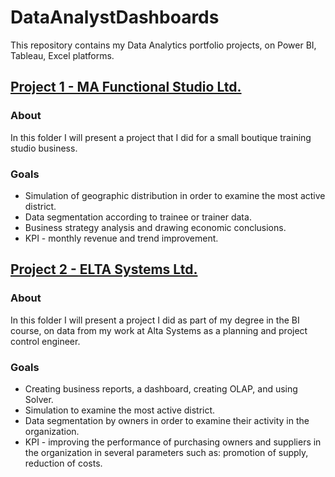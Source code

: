 # DataAnalystDashboards
This repository contains my Data Analytics portfolio projects, on Power BI, Tableau, Excel platforms.

## <span style="green">[Project 1 - MA Functional Studio Ltd.](https://github.com/adiredri/DataAnalystDashboards/blob/main/MA-Functional-Studio/MA-Dashboard1.png "Project 1 - MA Functional Studio Ltd.")</span>

### About
In this folder I will present a project that I did for a small boutique training studio business.

### Goals
* Simulation of geographic distribution in order to examine the most active district.
* Data segmentation according to trainee or trainer data.
* Business strategy analysis and drawing economic conclusions.
* KPI - monthly revenue and trend improvement.

## <span style="blue">[Project 2 - ELTA Systems Ltd.](https://github.com/adiredri/DataAnalystDashboards/blob/main/ELTA%20Systems%20Ltd./ELTA-Dashboard1.png "Project 2 - ELTA Systems Ltd.")</span>

### About
In this folder I will present a project I did as part of my degree in the BI course, on data from my work at Alta Systems as a planning and project control engineer.

### Goals
* Creating business reports, a dashboard, creating OLAP, and using Solver.
* Simulation to examine the most active district.
* Data segmentation by owners in order to examine their activity in the organization.
* KPI - improving the performance of purchasing owners and suppliers in the organization in several parameters such as: promotion of supply, reduction of costs.
